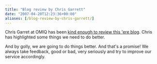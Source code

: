 ```yaml
---
title: "Blog review by Chris Garrett"
date: "2007-04-20T12:23:36+00:00"
aliases: [/blog-review-by-chris-garrett/]
---
```


Chris Garret at OMIQ has been [kind enough to review this 'ere blog](http://www.chrisg.com/blog-critique-openxtra-blog/). Chris has highlighted some things we need to do better.

And by golly, we are going to do things better. And that's a promise! We always take feedback, good or bad, very seriously and try to improve our service accordingly.
